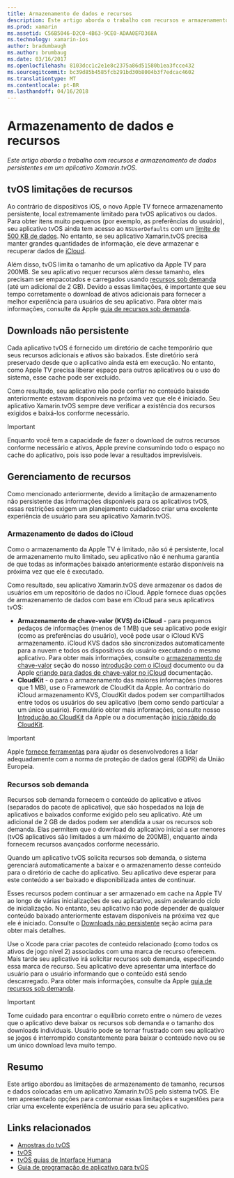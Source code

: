 ```yaml
---
title: Armazenamento de dados e recursos
description: Este artigo aborda o trabalho com recursos e armazenamento de dados persistentes em um aplicativo Xamarin.tvOS.
ms.prod: xamarin
ms.assetid: C56B5046-D2C0-4B63-9CE0-ADAA0EFD368A
ms.technology: xamarin-ios
author: bradumbaugh
ms.author: brumbaug
ms.date: 03/16/2017
ms.openlocfilehash: 8103dcc1c2e1e8c2375a86d51580b1ea3fcce432
ms.sourcegitcommit: bc39d85b4585fcb291bd30b8004b3f7edcac4602
ms.translationtype: MT
ms.contentlocale: pt-BR
ms.lasthandoff: 04/16/2018
---
```

# <a name="resources-and-data-storage"></a>Armazenamento de dados e recursos

_Este artigo aborda o trabalho com recursos e armazenamento de dados persistentes em um aplicativo Xamarin.tvOS._

<a name="tvOS-Resource-Limitations" />

## <a name="tvos-resource-limitations"></a>tvOS limitações de recursos

Ao contrário de dispositivos iOS, o novo Apple TV fornece armazenamento persistente, local extremamente limitado para tvOS aplicativos ou dados. Para obter itens muito pequenos (por exemplo, as preferências do usuário), seu aplicativo tvOS ainda tem acesso ao `NSUserDefaults` com um [limite de 500 KB de dados](https://forums.developer.apple.com/message/50696#50696). No entanto, se seu aplicativo Xamarin.tvOS precisa manter grandes quantidades de informação, ele deve armazenar e recuperar dados de [iCloud](#iCloud-Data-Storage).

Além disso, tvOS limita o tamanho de um aplicativo da Apple TV para 200MB. Se seu aplicativo requer recursos além desse tamanho, eles precisam ser empacotados e carregados usando [recursos sob demanda](#On-Demand-Resources) (até um adicional de 2 GB). Devido a essas limitações, é importante que seu tempo corretamente o download de ativos adicionais para fornecer a melhor experiência para usuários de seu aplicativo. Para obter mais informações, consulte da Apple [guia de recursos sob demanda](https://developer.apple.com/library/prerelease/tvos/documentation/FileManagement/Conceptual/On_Demand_Resources_Guide/index.html#//apple_ref/doc/uid/TP40015083).

<a name="Non-Persistent-Downloads" />

## <a name="non-persistent-downloads"></a>Downloads não persistente

Cada aplicativo tvOS é fornecido um diretório de cache temporário que seus recursos adicionais e ativos são baixados. Este diretório será preservado desde que o aplicativo ainda está em execução. No entanto, como Apple TV precisa liberar espaço para outros aplicativos ou o uso do sistema, esse cache pode ser excluído.

Como resultado, seu aplicativo não pode confiar no conteúdo baixado anteriormente estavam disponíveis na próxima vez que ele é iniciado. Seu aplicativo Xamarin.tvOS sempre deve verificar a existência dos recursos exigidos e baixá-los conforme necessário.

> [!IMPORTANT]
> Enquanto você tem a capacidade de fazer o download de outros recursos conforme necessário e ativos, Apple previne consumindo todo o espaço no cache do aplicativo, pois isso pode levar a resultados imprevisíveis.




<a name="Managing-Resources" />

## <a name="managing-resources"></a>Gerenciamento de recursos

Como mencionado anteriormente, devido a limitação de armazenamento não persistente das informações disponíveis para os aplicativos tvOS, essas restrições exigem um planejamento cuidadoso criar uma excelente experiência de usuário para seu aplicativo Xamarin.tvOS.

<a name="iCloud-Data-Storage" />

### <a name="icloud-data-storage"></a>Armazenamento de dados do iCloud

Como o armazenamento da Apple TV é limitado, não só é persistente, local de armazenamento muito limitado, seu aplicativo não é nenhuma garantia de que todas as informações baixado anteriormente estarão disponíveis na próxima vez que ele é executado.

Como resultado, seu aplicativo Xamarin.tvOS deve armazenar os dados de usuários em um repositório de dados no iCloud. Apple fornece duas opções de armazenamento de dados com base em iCloud para seus aplicativos tvOS:

- **Armazenamento de chave-valor (KVS) do iCloud** - para pequenos pedaços de informações (menos de 1 MB) que seu aplicativo pode exigir (como as preferências do usuário), você pode usar o iCloud KVS armazenamento. iCloud KVS dados são sincronizados automaticamente para a nuvem e todos os dispositivos do usuário executando o mesmo aplicativo. Para obter mais informações, consulte o [armazenamento de chave-valor](~/ios/data-cloud/introduction-to-icloud.md) seção do nosso [introdução com o iCloud](~/ios/data-cloud/introduction-to-icloud.md) documento ou da Apple [criando para dados de chave-valor no iCloud](https://developer.apple.com/library/prerelease/tvos/documentation/General/Conceptual/iCloudDesignGuide/Chapters/DesigningForKey-ValueDataIniCloud.html#//apple_ref/doc/uid/TP40012094-CH7) documentação.
- **CloudKit** - o para o armazenamento das maiores informações (maiores que 1 MB), use o Framework de CloudKit da Apple. Ao contrário do iCloud armazenamento KVS, CloudKit dados podem ser compartilhados entre todos os usuários do seu aplicativo (bem como sendo particular a um único usuário). Formulário obter mais informações, consulte nosso [Introdução ao CloudKit](~/ios/data-cloud/intro-to-cloudkit.md) da Apple ou a documentação [início rápido do CloudKit](https://developer.apple.com/library/prerelease/tvos/documentation/DataManagement/Conceptual/CloudKitQuickStart/Introduction/Introduction.html#//apple_ref/doc/uid/TP40014987).

> [!IMPORTANT]
> Apple [fornece ferramentas](https://developer.apple.com/support/allowing-users-to-manage-data/) para ajudar os desenvolvedores a lidar adequadamente com a norma de proteção de dados geral (GDPR) da União Europeia.

<a name="On-Demand-Resources" />

### <a name="on-demand-resources"></a>Recursos sob demanda

Recursos sob demanda fornecem o conteúdo do aplicativo e ativos (separados do pacote de aplicativo), que são hospedados na loja de aplicativos e baixados conforme exigido pelo seu aplicativo. Até um adicional de 2 GB de dados podem ser atendida a usar os recursos sob demanda. Elas permitem que o download do aplicativo inicial a ser menores (tvOS aplicativos são limitados a um máximo de 200MB), enquanto ainda fornecem recursos avançados conforme necessário.

Quando um aplicativo tvOS solicita recursos sob demanda, o sistema gerenciará automaticamente a baixar e o armazenamento desse conteúdo para o diretório de cache do aplicativo. Seu aplicativo deve esperar para este conteúdo a ser baixado e disponibilizada antes de continuar.

Esses recursos podem continuar a ser armazenado em cache na Apple TV ao longo de várias inicializações de seu aplicativo, assim acelerando ciclo de inicialização. No entanto, seu aplicativo não pode depender de qualquer conteúdo baixado anteriormente estavam disponíveis na próxima vez que ele é iniciado. Consulte o [Downloads não persistente](#Non-Persistent-Downloads) seção acima para obter mais detalhes.

Use o Xcode para criar pacotes de conteúdo relacionado (como todos os ativos de jogo nível 2) associados com uma marca de recurso oferecem. Mais tarde seu aplicativo irá solicitar recursos sob demanda, especificando essa marca de recurso. Seu aplicativo deve apresentar uma interface do usuário para o usuário informando que o conteúdo está sendo descarregado. Para obter mais informações, consulte da Apple [guia de recursos sob demanda](https://developer.apple.com/library/prerelease/tvos/documentation/FileManagement/Conceptual/On_Demand_Resources_Guide/index.html#//apple_ref/doc/uid/TP40015083).

> [!IMPORTANT]
> Tome cuidado para encontrar o equilíbrio correto entre o número de vezes que o aplicativo deve baixar os recursos sob demanda e o tamanho dos downloads individuais. Usuário pode se tornar frustrado com seu aplicativo se jogos é interrompido constantemente para baixar o conteúdo novo ou se um único download leva muito tempo.




<a name="Summary" />

## <a name="summary"></a>Resumo

Este artigo abordou as limitações de armazenamento de tamanho, recursos e dados colocadas em um aplicativo Xamarin.tvOS pelo sistema tvOS. Ele tem apresentado opções para contornar essas limitações e sugestões para criar uma excelente experiência de usuário para seu aplicativo.



## <a name="related-links"></a>Links relacionados

- [Amostras do tvOS](https://developer.xamarin.com/samples/tvos/all/)
- [tvOS](https://developer.apple.com/tvos/)
- [tvOS guias de Interface Humana](https://developer.apple.com/tvos/human-interface-guidelines/)
- [Guia de programação de aplicativo para tvOS](https://developer.apple.com/library/prerelease/tvos/documentation/General/Conceptual/AppleTV_PG/)
